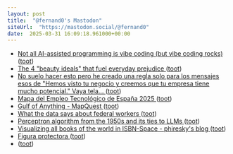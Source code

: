 ```yaml
---
layout: post
title:  "@fernand0's Mastodon"
siteUrl:  "https://mastodon.social/@fernand0"
date:  2025-03-31 16:09:18.961000+00:00
---
```

*  [Not all AI-assisted programming is vibe coding (but vibe coding rocks) ](https://simonwillison.net/2025/Mar/19/vibe-coding) ([toot](https://mastodon.social/@fernand0/114257910755576277))
*  [The 4 "beauty ideals" that fuel everyday prejudice ](https://bigthink.com/mini-philosophy/the-4-beauty-ideals-that-fuel-everyday-prejudice) ([toot](https://mastodon.social/@fernand0/114257687343441976))
*  [No suelo hacer esto pero he creado una regla solo para los mensajes esos de &quot;Hemos visto tu negocio y creemos que tu empresa tiene mucho potencial.&quot; Vaya tela... ](https://mastodon.social/@fernand0/114257636029911352) ([toot](https://mastodon.social/@fernand0/114257636029911352))
*  [Mapa del Empleo Tecnológico de España 2025 ](https://cotec.es/proyectos-cpt/mapa-de-empleo-tecnologico-de-espana) ([toot](https://mastodon.social/@fernand0/114257511900810107))
*  [Gulf of Anything - MapQuest ](https://gulfof.mapquest.com) ([toot](https://mastodon.social/@fernand0/114257295911584873))
*  [What the data says about federal workers ](https://www.pewresearch.org/short-reads/2025/01/07/what-the-data-says-about-federal-workers) ([toot](https://mastodon.social/@fernand0/114257047028763878))
*  [Perceptron algorithm from the 1950s and its ties to LLMs ](https://flowingdata.com/2025/02/25/perceptron-algorithm-from-the-1950s-and-its-ties-to-llms) ([toot](https://mastodon.social/@fernand0/114256800154173462))
*  [Visualizing all books of the world in ISBN-Space - phiresky's blog ](https://phiresky.github.io/blog/2025/visualizing-all-books-in-isbn-space) ([toot](https://mastodon.social/@fernand0/114256582435580765))
*  [Figura protectora ](https://www.flickr.com/photos/fernand0/54400541894) ([toot](https://mastodon.social/@fernand0/114256471612859142))
*  [ ](https://mastodon.green/@fanta) ([toot](https://mastodon.social/@fernand0/114256442213735096))
